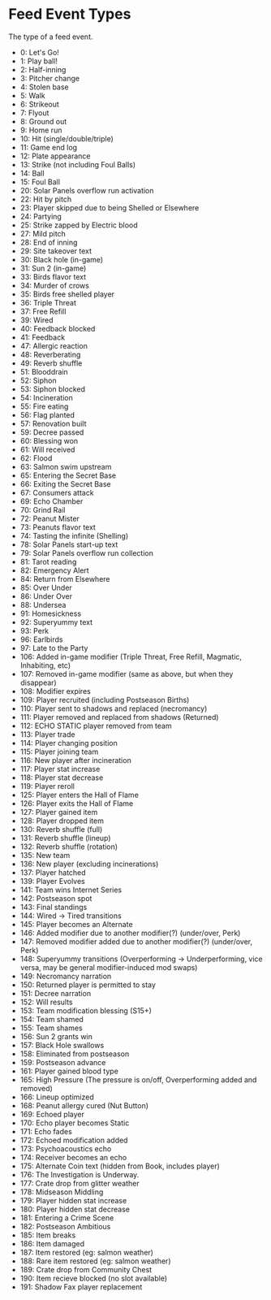 # Feed Event Types

The type of a feed event.

* 0: Let's Go!
* 1: Play ball!
* 2: Half-inning
* 3: Pitcher change
* 4: Stolen base
* 5: Walk
* 6: Strikeout
* 7: Flyout
* 8: Ground out
* 9: Home run
* 10: Hit (single/double/triple)
* 11: Game end log
* 12: Plate appearance
* 13: Strike (not including Foul Balls)
* 14: Ball
* 15: Foul Ball
* 20: Solar Panels overflow run activation
* 22: Hit by pitch
* 23: Player skipped due to being Shelled or Elsewhere
* 24: Partying
* 25: Strike zapped by Electric blood
* 27: Mild pitch
* 28: End of inning
* 29: Site takeover text
* 30: Black hole (in-game)
* 31: Sun 2 (in-game)
* 33: Birds flavor text
* 34: Murder of crows
* 35: Birds free shelled player
* 36: Triple Threat
* 37: Free Refill
* 39: Wired
* 40: Feedback blocked
* 41: Feedback
* 47: Allergic reaction
* 48: Reverberating
* 49: Reverb shuffle
* 51: Blooddrain
* 52: Siphon
* 53: Siphon blocked
* 54: Incineration
* 55: Fire eating
* 56: Flag planted
* 57: Renovation built
* 59: Decree passed
* 60: Blessing won
* 61: Will received
* 62: Flood
* 63: Salmon swim upstream
* 65: Entering the Secret Base
* 66: Exiting the Secret Base
* 67: Consumers attack
* 69: Echo Chamber
* 70: Grind Rail
* 72: Peanut Mister
* 73: Peanuts flavor text
* 74: Tasting the infinite (Shelling)
* 78: Solar Panels start-up text
* 79: Solar Panels overflow run collection
* 81: Tarot reading
* 82: Emergency Alert
* 84: Return from Elsewhere
* 85: Over Under
* 86: Under Over
* 88: Undersea
* 91: Homesickness
* 92: Superyummy text
* 93: Perk
* 96: Earlbirds
* 97: Late to the Party
* 106: Added in-game modifier (Triple Threat, Free Refill, Magmatic, Inhabiting, etc)
* 107: Removed in-game modifier (same as above, but when they disappear)
* 108: Modifier expires
* 109: Player recruited (including Postseason Births)
* 110: Player sent to shadows and replaced (necromancy)
* 111: Player removed and replaced from shadows (Returned)
* 112: ECHO STATIC player removed from team
* 113: Player trade
* 114: Player changing position
* 115: Player joining team
* 116: New player after incineration
* 117: Player stat increase
* 118: Player stat decrease
* 119: Player reroll
* 125: Player enters the Hall of Flame
* 126: Player exits the Hall of Flame
* 127: Player gained item
* 128: Player dropped item
* 130: Reverb shuffle (full)
* 131: Reverb shuffle (lineup)
* 132: Reverb shuffle (rotation)
* 135: New team
* 136: New player (excluding incinerations)
* 137: Player hatched
* 139: Player Evolves
* 141: Team wins Internet Series
* 142: Postseason spot
* 143: Final standings
* 144: Wired -> Tired transitions
* 145: Player becomes an Alternate
* 146: Added modifier due to another modifier(?) (under/over, Perk)
* 147: Removed modifier added due to another modifier(?) (under/over, Perk)
* 148: Superyummy transitions (Overperforming -> Underperforming, vice versa, may be general modifier-induced mod swaps)
* 149: Necromancy narration
* 150: Returned player is permitted to stay
* 151: Decree narration
* 152: Will results
* 153: Team modification blessing (S15+)
* 154: Team shamed
* 155: Team shames
* 156: Sun 2 grants win
* 157: Black Hole swallows
* 158: Eliminated from postseason
* 159: Postseason advance
* 161: Player gained blood type
* 165: High Pressure (The pressure is on/off, Overperforming added and removed) 
* 166: Lineup optimized
* 168: Peanut allergy cured (Nut Button)
* 169: Echoed player
* 170: Echo player becomes Static
* 171: Echo fades
* 172: Echoed modification added
* 173: Psychoacoustics echo
* 174: Receiver becomes an echo
* 175: Alternate Coin text (hidden from Book, includes player)
* 176: The Investigation is Underway.
* 177: Crate drop from glitter weather
* 178: Midseason Middling
* 179: Player hidden stat increase
* 180: Player hidden stat decrease
* 181: Entering a Crime Scene
* 182: Postseason Ambitious
* 185: Item breaks
* 186: Item damaged
* 187: Item restored (eg: salmon weather)
* 188: Rare item restored (eg: salmon weather)
* 189: Crate drop from Community Chest
* 190: Item recieve blocked (no slot available)
* 191: Shadow Fax player replacement
